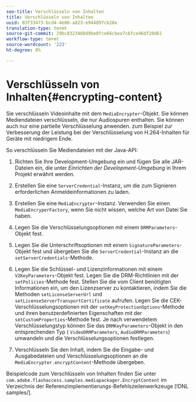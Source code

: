 ```yaml
---
seo-title: Verschlüsseln von Inhalten
title: Verschlüsseln von Inhalten
uuid: 03f33473-bcd4-4e06-a823-e944897cb28e
translation-type: tm+mt
source-git-commit: 29bc8323460d9be0fce66cbea7c6fce46df20d61
workflow-type: tm+mt
source-wordcount: '223'
ht-degree: 0%

---
```



# Verschlüsseln von Inhalten{#encrypting-content}

Sie verschlüsseln Videoinhalte mit dem `MediaEncrypter`-Objekt. Sie können Mediendateien verschlüsseln, die nur Audiospuren enthalten. Sie können auch nur eine partielle Verschlüsselung anwenden. zum Beispiel zur Verbesserung der Leistung bei der Verschlüsselung von H.264-Inhalten für Geräte mit niedrigem Ende.

So verschlüsseln Sie Mediendateien mit der Java-API:

1. Richten Sie Ihre Development-Umgebung ein und fügen Sie alle JAR-Dateien ein, die unter *Einrichten der Development-Umgebung* in Ihrem Projekt erwähnt werden.
1. Erstellen Sie eine `ServerCredential`-Instanz, um die zum Signieren erforderlichen Anmeldeinformationen zu laden.
1. Erstellen Sie eine `MediaEncrypter`-Instanz. Verwenden Sie einen `MediaEncryperFactory`, wenn Sie nicht wissen, welche Art von Datei Sie haben.

1. Legen Sie die Verschlüsselungsoptionen mit einem `DRMParameters`-Objekt fest.
1. Legen Sie die Unterschriftsoptionen mit einem `SignatureParameters`-Objekt fest und übergeben Sie die `ServerCredential`-Instanz an die `setServerCredentials`-Methode.

1. Legen Sie die Schlüssel- und Lizenzinformationen mit einem `V2KeyParameters`-Objekt fest. Legen Sie die DRM-Richtlinien mit der `setPolicies`-Methode fest. Stellen Sie die vom Client benötigten Informationen ein, um den Lizenzserver zu kontaktieren, indem Sie die Methoden `setLicenseServerUrl` und `setLicenseServerTransportCertificate` aufrufen. Legen Sie die CEK-Verschlüsselungsoptionen mit der `setKeyProtectionOptions`-Methode und ihren benutzerdefinierten Eigenschaften mit der `setCustomProperties`-Methode fest. Je nach verwendetem Verschlüsselungstyp können Sie das `DRMKeyParameters`-Objekt in den entsprechenden Typ ( `VideoDRMParameters`, `AudioDRMParameters`) umwandeln und die Verschlüsselungsoptionen festlegen.

1. Verschlüsseln Sie den Inhalt, indem Sie die Eingabe- und Ausgabedateien und Verschlüsselungsoptionen an die `MediaEncrypter.encryptContent`-Methode übergeben.

Beispielcode zum Verschlüsseln von Inhalten finden Sie unter `com.adobe.flashaccess.samples.mediapackager.EncryptContent` im Verzeichnis der Referenzimplementierungs-Befehlszeilenwerkzeuge [!DNL samples/].
